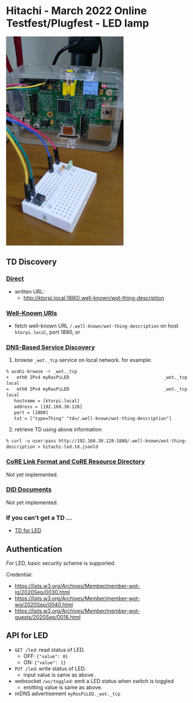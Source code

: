 # Hitachi - March 2022 Online Testfest/Plugfest - LED lamp

![LED](./simpleled.gif)

## TD Discovery

### [Direct](https://w3c.github.io/wot-discovery/#introduction-direct)

- written URL:
  - http://ktorpi.local:1880/.well-known/wot-thing-description

### [Well-Known URIs](https://w3c.github.io/wot-discovery/#introduction-well-known)

- fetch well-known URL `/.well-known/wot-thing-description` on host `ktorpi.local`, port 1880, or

### [DNS-Based Service Discovery](https://w3c.github.io/wot-discovery/#introduction-dns-sd)

1. browse `_wot._tcp` service on local network.  for example:
```
% avahi-browse -r _wot._tcp
+   eth0 IPv4 myRasPiLED                                    _wot._tcp            local
=   eth0 IPv4 myRasPiLED                                    _wot._tcp            local
   hostname = [ktorpi.local]
   address = [192.168.30.128]
   port = [1880]
   txt = ["type=Thing" "td=/.well-known/wot-thing-description"]

```
2. retrieve TD using above information
```
% curl -u user:pass http://192.168.30.128:1880/.well-known/wot-thing-description > hitachi-led.td.jsonld
```

### [CoRE Link Format and CoRE Resource Directory](https://w3c.github.io/wot-discovery/#introduction-core-rd)
Not yet implemented.

### [DID Documents](https://w3c.github.io/wot-discovery/#introduction-did)
Not yet implemented.

### If you can't get a TD ...

- [TD for LED](./TDs/hitachi-led.td.jsonld)

## Authentication

For LED, basic security scheme is supported.

Credential:
- https://lists.w3.org/Archives/Member/member-wot-ig/2020Sep/0030.html
- https://lists.w3.org/Archives/Member/member-wot-wg/2020Sep/0040.html
- https://lists.w3.org/Archives/Member/member-wot-guests/2020Sep/0016.html

## API for LED

* `GET /led`: read status of LED.
  - OFF: `{"value": 0}`
  - ON:  `{"value": 1}`
* `PUT /led`: write status of LED.
  - input value is same as above .
* websocket `/ws/toggled`: emit a LED status when switch is toggled
  - emitting value is same as above.
* mDNS advertisement `myRasPiLED._wot._tcp`